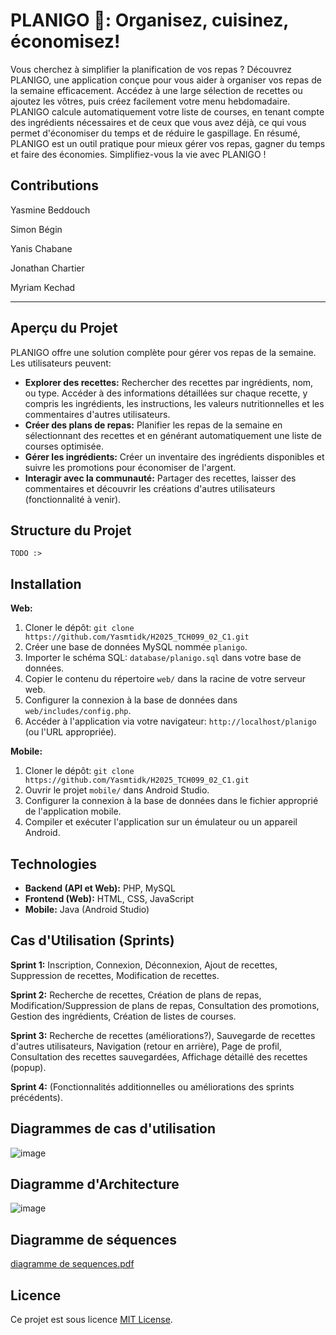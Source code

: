 # PLANIGO 🍳: Organisez, cuisinez, économisez!

Vous cherchez à simplifier la planification de vos repas ? Découvrez PLANIGO, une application conçue pour vous aider à organiser vos repas de la semaine efficacement. 
Accédez à une large sélection de recettes ou ajoutez les vôtres, puis créez facilement votre menu hebdomadaire. 
PLANIGO calcule automatiquement votre liste de courses, en tenant compte des ingrédients nécessaires et de ceux que vous avez déjà, ce qui vous permet d'économiser du temps et de réduire le gaspillage. 
En résumé, PLANIGO est un outil pratique pour mieux gérer vos repas, gagner du temps et faire des économies. Simplifiez-vous la vie avec PLANIGO !
## Contributions

Yasmine Beddouch

Simon Bégin

Yanis Chabane

Jonathan Chartier

Myriam Kechad

---


## Aperçu du Projet

PLANIGO offre une solution complète pour gérer vos repas de la semaine.  Les utilisateurs peuvent:

* **Explorer des recettes:** Rechercher des recettes par ingrédients, nom, ou type.  Accéder à des informations détaillées sur chaque recette, y compris les ingrédients, les instructions, les valeurs nutritionnelles et les commentaires d'autres utilisateurs.
* **Créer des plans de repas:**  Planifier les repas de la semaine en sélectionnant des recettes et en générant automatiquement une liste de courses optimisée.
* **Gérer les ingrédients:**  Créer un inventaire des ingrédients disponibles et suivre les promotions pour économiser de l'argent.
* **Interagir avec la communauté:**  Partager des recettes, laisser des commentaires et découvrir les créations d'autres utilisateurs (fonctionnalité à venir).


## Structure du Projet
```
TODO :>
```
## Installation

**Web:**

1. Cloner le dépôt: `git clone https://github.com/Yasmtidk/H2025_TCH099_02_C1.git`
2. Créer une base de données MySQL nommée `planigo`.
3. Importer le schéma SQL: `database/planigo.sql` dans votre base de données.
4. Copier le contenu du répertoire `web/` dans la racine de votre serveur web.
5. Configurer la connexion à la base de données dans `web/includes/config.php`.
6. Accéder à l'application via votre navigateur:  `http://localhost/planigo` (ou l'URL appropriée).

**Mobile:**

1. Cloner le dépôt: `git clone https://github.com/Yasmtidk/H2025_TCH099_02_C1.git`
2. Ouvrir le projet `mobile/` dans Android Studio.
3. Configurer la connexion à la base de données dans le fichier approprié de l'application mobile.
4. Compiler et exécuter l'application sur un émulateur ou un appareil Android.


## Technologies

* **Backend (API et Web):** PHP, MySQL
* **Frontend (Web):** HTML, CSS, JavaScript
* **Mobile:** Java (Android Studio)

## Cas d'Utilisation (Sprints)

**Sprint 1:** Inscription, Connexion, Déconnexion, Ajout de recettes, Suppression de recettes, Modification de recettes.

**Sprint 2:** Recherche de recettes, Création de plans de repas, Modification/Suppression de plans de repas, Consultation des promotions, Gestion des ingrédients, Création de listes de courses.

**Sprint 3:** Recherche de recettes (améliorations?), Sauvegarde de recettes d'autres utilisateurs, Navigation (retour en arrière), Page de profil, Consultation des recettes sauvegardées, Affichage détaillé des recettes (popup).

**Sprint 4:**  (Fonctionnalités additionnelles ou améliorations des sprints précédents).

## Diagrammes de cas d'utilisation
![image](https://github.com/user-attachments/assets/0d341761-e468-4c91-9da3-20ca307ce53b)

## Diagramme d'Architecture
![image](https://github.com/user-attachments/assets/0dae0432-fd48-4c76-9439-2377550d5c2f)

## Diagramme de séquences
[diagramme de sequences.pdf](https://github.com/user-attachments/files/19116533/diagramme.de.sequences.pdf)

## Licence
Ce projet est sous licence [MIT License](LICENSE).

